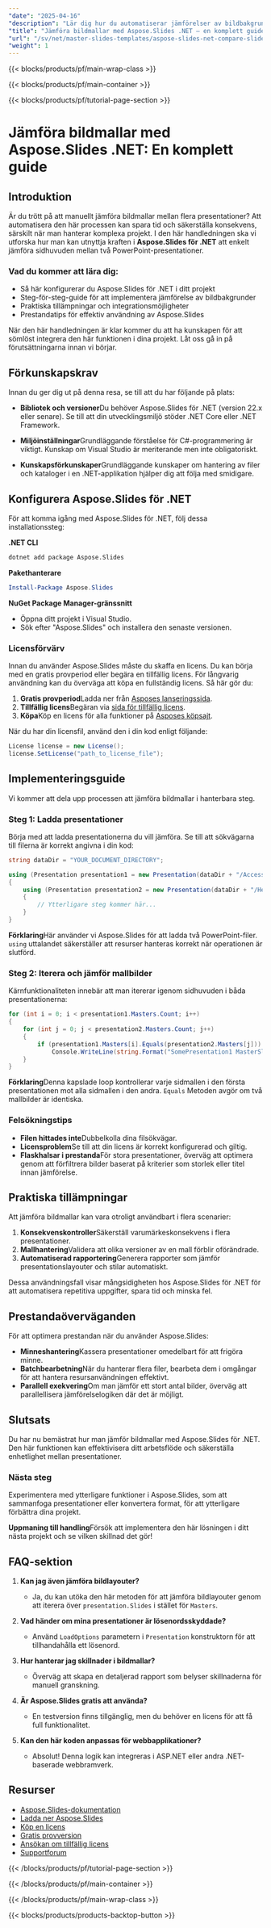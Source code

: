 ```yaml
---
"date": "2025-04-16"
"description": "Lär dig hur du automatiserar jämförelser av bildbakgrunder med Aspose.Slides för .NET. Förbättra presentationers konsekvens och effektivisera ditt arbetsflöde med vår steg-för-steg-guide."
"title": "Jämföra bildmallar med Aspose.Slides .NET – en komplett guide"
"url": "/sv/net/master-slides-templates/aspose-slides-net-compare-slide-masters/"
"weight": 1
---
```


{{< blocks/products/pf/main-wrap-class >}}

{{< blocks/products/pf/main-container >}}

{{< blocks/products/pf/tutorial-page-section >}}
# Jämföra bildmallar med Aspose.Slides .NET: En komplett guide

## Introduktion

Är du trött på att manuellt jämföra bildmallar mellan flera presentationer? Att automatisera den här processen kan spara tid och säkerställa konsekvens, särskilt när man hanterar komplexa projekt. I den här handledningen ska vi utforska hur man kan utnyttja kraften i **Aspose.Slides för .NET** att enkelt jämföra sidhuvuden mellan två PowerPoint-presentationer.

### Vad du kommer att lära dig:
- Så här konfigurerar du Aspose.Slides för .NET i ditt projekt
- Steg-för-steg-guide för att implementera jämförelse av bildbakgrunder
- Praktiska tillämpningar och integrationsmöjligheter
- Prestandatips för effektiv användning av Aspose.Slides

När den här handledningen är klar kommer du att ha kunskapen för att sömlöst integrera den här funktionen i dina projekt. Låt oss gå in på förutsättningarna innan vi börjar.

## Förkunskapskrav

Innan du ger dig ut på denna resa, se till att du har följande på plats:

- **Bibliotek och versioner**Du behöver Aspose.Slides för .NET (version 22.x eller senare). Se till att din utvecklingsmiljö stöder .NET Core eller .NET Framework.
  
- **Miljöinställningar**Grundläggande förståelse för C#-programmering är viktigt. Kunskap om Visual Studio är meriterande men inte obligatoriskt.

- **Kunskapsförkunskaper**Grundläggande kunskaper om hantering av filer och kataloger i en .NET-applikation hjälper dig att följa med smidigare.

## Konfigurera Aspose.Slides för .NET

För att komma igång med Aspose.Slides för .NET, följ dessa installationssteg:

**.NET CLI**
```bash
dotnet add package Aspose.Slides
```

**Pakethanterare**
```powershell
Install-Package Aspose.Slides
```

**NuGet Package Manager-gränssnitt**
- Öppna ditt projekt i Visual Studio.
- Sök efter "Aspose.Slides" och installera den senaste versionen.

### Licensförvärv

Innan du använder Aspose.Slides måste du skaffa en licens. Du kan börja med en gratis provperiod eller begära en tillfällig licens. För långvarig användning kan du överväga att köpa en fullständig licens. Så här gör du:

1. **Gratis provperiod**Ladda ner från [Asposes lanseringssida](https://releases.aspose.com/slides/net/).
2. **Tillfällig licens**Begäran via [sida för tillfällig licens](https://purchase.aspose.com/temporary-license/).
3. **Köpa**Köp en licens för alla funktioner på [Asposes köpsajt](https://purchase.aspose.com/buy).

När du har din licensfil, använd den i din kod enligt följande:

```csharp
License license = new License();
license.SetLicense("path_to_license_file");
```

## Implementeringsguide

Vi kommer att dela upp processen att jämföra bildmallar i hanterbara steg.

### Steg 1: Ladda presentationer

Börja med att ladda presentationerna du vill jämföra. Se till att sökvägarna till filerna är korrekt angivna i din kod:

```csharp
string dataDir = "YOUR_DOCUMENT_DIRECTORY";

using (Presentation presentation1 = new Presentation(dataDir + "/AccessSlides.pptx"))
{
    using (Presentation presentation2 = new Presentation(dataDir + "/HelloWorld.pptx"))
    {
        // Ytterligare steg kommer här...
    }
}
```

**Förklaring**Här använder vi Aspose.Slides för att ladda två PowerPoint-filer. `using` uttalandet säkerställer att resurser hanteras korrekt när operationen är slutförd.

### Steg 2: Iterera och jämför mallbilder

Kärnfunktionaliteten innebär att man itererar igenom sidhuvuden i båda presentationerna:

```csharp
for (int i = 0; i < presentation1.Masters.Count; i++)
{
    for (int j = 0; j < presentation2.Masters.Count; j++)
    {
        if (presentation1.Masters[i].Equals(presentation2.Masters[j]))
            Console.WriteLine(string.Format("SomePresentation1 MasterSlide#{0} is equal to SomePresentation2 MasterSlide#{1}", i, j));
    }
}
```

**Förklaring**Denna kapslade loop kontrollerar varje sidmallen i den första presentationen mot alla sidmallen i den andra. `Equals` Metoden avgör om två mallbilder är identiska.

### Felsökningstips

- **Filen hittades inte**Dubbelkolla dina filsökvägar.
- **Licensproblem**Se till att din licens är korrekt konfigurerad och giltig.
- **Flaskhalsar i prestanda**För stora presentationer, överväg att optimera genom att förfiltrera bilder baserat på kriterier som storlek eller titel innan jämförelse.

## Praktiska tillämpningar

Att jämföra bildmallar kan vara otroligt användbart i flera scenarier:

1. **Konsekvenskontroller**Säkerställ varumärkeskonsekvens i flera presentationer.
2. **Mallhantering**Validera att olika versioner av en mall förblir oförändrade.
3. **Automatiserad rapportering**Generera rapporter som jämför presentationslayouter och stilar automatiskt.

Dessa användningsfall visar mångsidigheten hos Aspose.Slides för .NET för att automatisera repetitiva uppgifter, spara tid och minska fel.

## Prestandaöverväganden

För att optimera prestandan när du använder Aspose.Slides:

- **Minneshantering**Kassera presentationer omedelbart för att frigöra minne.
- **Batchbearbetning**När du hanterar flera filer, bearbeta dem i omgångar för att hantera resursanvändningen effektivt.
- **Parallell exekvering**Om man jämför ett stort antal bilder, överväg att parallellisera jämförelselogiken där det är möjligt.

## Slutsats

Du har nu bemästrat hur man jämför bildmallar med Aspose.Slides för .NET. Den här funktionen kan effektivisera ditt arbetsflöde och säkerställa enhetlighet mellan presentationer. 

### Nästa steg
Experimentera med ytterligare funktioner i Aspose.Slides, som att sammanfoga presentationer eller konvertera format, för att ytterligare förbättra dina projekt.

**Uppmaning till handling**Försök att implementera den här lösningen i ditt nästa projekt och se vilken skillnad det gör!

## FAQ-sektion

1. **Kan jag även jämföra bildlayouter?**
   - Ja, du kan utöka den här metoden för att jämföra bildlayouter genom att iterera över `presentation.Slides` i stället för `Masters`.

2. **Vad händer om mina presentationer är lösenordsskyddade?**
   - Använd `LoadOptions` parametern i `Presentation` konstruktorn för att tillhandahålla ett lösenord.

3. **Hur hanterar jag skillnader i bildmallar?**
   - Överväg att skapa en detaljerad rapport som belyser skillnaderna för manuell granskning.

4. **Är Aspose.Slides gratis att använda?**
   - En testversion finns tillgänglig, men du behöver en licens för att få full funktionalitet.

5. **Kan den här koden anpassas för webbapplikationer?**
   - Absolut! Denna logik kan integreras i ASP.NET eller andra .NET-baserade webbramverk.

## Resurser

- [Aspose.Slides-dokumentation](https://reference.aspose.com/slides/net/)
- [Ladda ner Aspose.Slides](https://releases.aspose.com/slides/net/)
- [Köp en licens](https://purchase.aspose.com/buy)
- [Gratis provversion](https://releases.aspose.com/slides/net/)
- [Ansökan om tillfällig licens](https://purchase.aspose.com/temporary-license/)
- [Supportforum](https://forum.aspose.com/c/slides/11)

{{< /blocks/products/pf/tutorial-page-section >}}

{{< /blocks/products/pf/main-container >}}

{{< /blocks/products/pf/main-wrap-class >}}

{{< blocks/products/products-backtop-button >}}